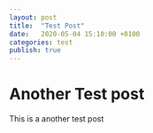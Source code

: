 ```yaml
---
layout: post
title:  "Test Post"
date:   2020-05-04 15:10:00 +0100
categories: test
publish: true
---
```


# Another Test post

This is a another test post